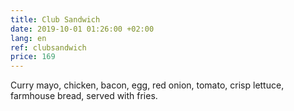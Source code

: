 ```yaml
---
title: Club Sandwich
date: 2019-10-01 01:26:00 +02:00
lang: en
ref: clubsandwich
price: 169
---
```


Curry mayo, chicken, bacon, egg, red onion, tomato, crisp lettuce, farmhouse bread, served with fries.
